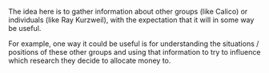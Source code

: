 The idea here is to gather information about other groups (like Calico) or individuals (like Ray Kurzweil), with the expectation that it will in some way be useful.

For example, one way it could be useful is for understanding the situations / positions of these other groups and using that information to try to influence which research they decide to allocate money to.
